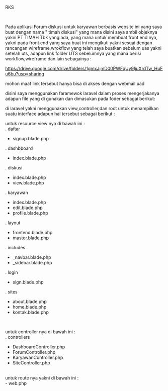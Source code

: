 RKS 

<br>

Pada aplikasi Forum diskusi untuk karyawan berbasis website ini yang saya buat dengan nama " timah diskusi" yang mana disini saya ambil objeknya yakni PT TIMAH Tbk yang ada,
yang mana untuk membuat front end nya, yakni pada front end yang saya buat ini  mengikuti yakni sesuai dengan rancangan wireframe,wrokflow yang telah saya buatkan
sebelum uas yakni setelah uts, adapun link folder UTS sebelumnya yang mana berisi workflow,wireframe dan lain sebagainya :

https://drive.google.com/drive/folders/1gmxJjmD00PWFqUy9IjuXrdTw_HuFu6bu?usp=sharing

mohon maaf link tersebut hanya bisa di akses dengan webmail.uad 

disini saya menggunakan faramewok laravel dalam proses mengerjakanya 
adapun file yang di gunakan dan dimasukan pada foder sebagai berikut: 

di laravel yakni menggunakan view,controller,dan root untuk menampilkan suatu interface adapun hal tersebut sebagai berikut : 

untuk resource view nya di bawah ini :  <br>
. daftar <br>
  - signup.blade.php

. dashbboard
  - index.blade.php

.  diskusi
  - index.blade.php
  - view.blade.php
 
. karyawan
  - index.blade.php
  - edit.blade.php
  - profile.blade.php
  
. layout
  - frontend.blade.php
  - master.blade.php
  
. includes 
  - _navbar.blade.php
  - _sidebar.blade.php
  
.  login
  - sign.blade.php
  
. sites <br>
  - about.blade.php
  - home.blade.php 
  - kontak.blade.php
<br>

untuk controller nya di bawah ini : <br>
. controllers 
  - DashboardController.php
  - ForumController.php
  - KaryawanController.php
  - SiteController.php
  
  <br>
  untuk route nya yakni di bawah ini : <br>
  - web.php
